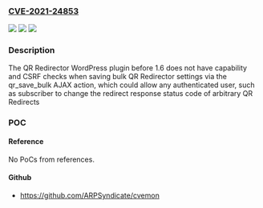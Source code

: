 ### [CVE-2021-24853](https://cve.mitre.org/cgi-bin/cvename.cgi?name=CVE-2021-24853)
![](https://img.shields.io/static/v1?label=Product&message=QR%20Redirector&color=blue)
![](https://img.shields.io/static/v1?label=Version&message=1.6%3C%201.6%20&color=brighgreen)
![](https://img.shields.io/static/v1?label=Vulnerability&message=CWE-284%20Improper%20Access%20Control&color=brighgreen)

### Description

The QR Redirector WordPress plugin before 1.6 does not have capability and CSRF checks when saving bulk QR Redirector settings via the qr_save_bulk AJAX action, which could allow any authenticated user, such as subscriber to change the redirect response status code of arbitrary QR Redirects

### POC

#### Reference
No PoCs from references.

#### Github
- https://github.com/ARPSyndicate/cvemon

